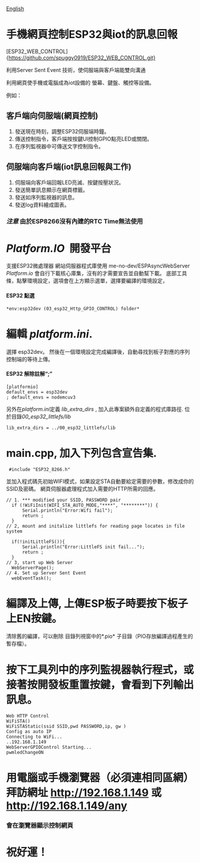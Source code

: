 [English](./README.MD)
# 手機網頁控制ESP32與iot的訊息回報

[ESP32_WEB_CONTROL]{https://github.com/spuggy0919/ESP32_WEB_CONTROL.git}


利用Server Sent Event 技術，使伺服端與客戶端能雙向溝通

利用網頁使手機或電腦成為iot設備的 螢幕、鍵盤、觸控等設備。
  

  例如：
  
## 客戶端向伺服端(網頁控制)

1. 發送現在時刻，調整ESP32伺服端時鐘。
1. 傳送控制指令，客戶端按按鍵UI控制GPIO點亮LED或關閉。
1. 在序列監視器中可傳送文字控制指令。

## 伺服端向客戶端(iot訊息回報與工作)

1.  伺服端向客戶端回報LED亮滅、按鍵按壓狀況。 
2.  發送簡單訊息顯示在網頁標籤。 
3.  發送如序列監視器的訊息。
4.  發送log資料繪成圖表。


### *注意* 由於ESP8266沒有內建的RTC Time無法使用

# *Platform.IO*  開發平台
 支援ESP32微處理器
 網站伺服器程式庫使用 me-no-dev/ESPAsyncWebServer
 *Platform.io* 會自行下載核心庫集，沒有的才需要宣告並自動幫下載。
 底部工具條，點擊環境設定，選項會在上方顯示選單，選擇要編譯的環境設定，
#### ESP32 點選
```
*env:esp32dev (03_esp32_Http_GPIO_CONTROL) folder*
```

# 編輯 *platform.ini*.
 選擇 esp32dev。
 然後在一個環境設定完成編譯後，自動尋找到板子對應的序列控制端的等待上傳。
#### ESP32 解除註解“;”
```
[platformio]
default_envs = esp32dev
; default_envs = nodemcuv3
```

 另外在*platform.ini*定義 *lib_extra_dirs*  , 加入此專案額外自定義的程式庫路徑.
 位於目錄*00_esp32_littlefs/lib*

```
lib_extra_dirs = ../00_esp32_littlefs/lib
```
# main.cpp, 加入下列包含宣告集.
```
 #include "ESP32_8266.h"
```

 並加入程式碼先初始WIFI模式，如果設定STA自動要給定需要的參數，修改成你的SSID及密碼。
 網頁伺服器處理程式加入需要的HTTP所需的回應。
```
// 1. *** modified your SSID, PASSWORD pair 
  if (!WiFiInit(WIFI_STA_AUTO_MODE,"****", "********")) {
      Serial.println("Error:Wifi fail");
      return ;
  } 
// 2, mount and initalize littlefs for reading page locates in file system

  if(!initLittleFS()){
      Serial.println("Error:LittleFS init fail...");
      return ;
  }
// 3, start up Web Server
  WebServerPage();
// 4. Set up Server Sent Event
  webEventTask();
```
# 編譯及上傳, 上傳ESP板子時要按下板子上EN按鍵。
  清除舊的編譯，可以刪除 目錄列視窗中的*.pio* 子目錄（PIO存放編譯過程產生的暫存檔）。

# 按下工具列中的序列監視器執行程式，或接著按開發板重置按鍵，會看到下列輸出訊息。
```
Web HTTP Control
WiFiSTA() 
WiFiSTAStatic(ssid SSID,pwd PASSWORD,ip, gw ) 
Config as auto IP
Connecting to WiFi...
..192.168.1.149
WebServerGPIOControl Starting...
pwmledChangeON
```
# 用電腦或手機瀏覽器（必須連相同區網）拜訪網址 http://192.168.1.149 或 http://192.168.1.149/any

### 會在瀏覽器顯示控制網頁


# 祝好運！